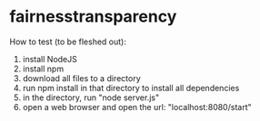 # fairnesstransparency

How to test (to be fleshed out):
1. install NodeJS
2. install npm
3. download all files to a directory
4. run npm install in that directory to install all dependencies
5. in the directory, run "node server.js"
6. open a web browser and open the url: "localhost:8080/start"
